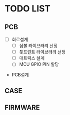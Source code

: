 # TODO LIST
## PCB
- [ ] 회로설계
  - [ ] 심볼 라이브러리 선정
  - [ ] 풋프린트 라이브러리 선정
  - [ ] 매트릭스 설계
  - [ ] MCU GPIO PIN 할당
- PCB설계

## CASE

## FIRMWARE
